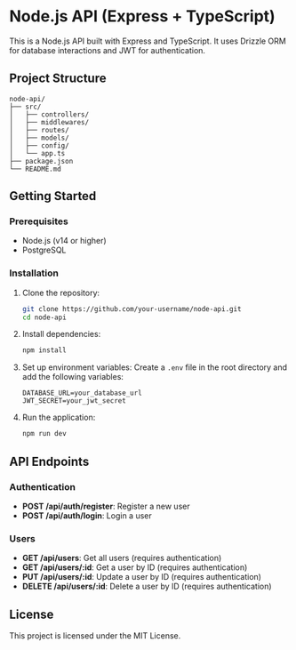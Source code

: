 # Node.js API (Express + TypeScript)

This is a Node.js API built with Express and TypeScript. It uses Drizzle ORM for database interactions and JWT for authentication.

## Project Structure

```
node-api/
├── src/
│   ├── controllers/
│   ├── middlewares/
│   ├── routes/
│   ├── models/
│   ├── config/
│   └── app.ts
├── package.json
└── README.md
```

## Getting Started

### Prerequisites

- Node.js (v14 or higher)
- PostgreSQL

### Installation

1. Clone the repository:
   ```sh
   git clone https://github.com/your-username/node-api.git
   cd node-api
   ```

2. Install dependencies:
   ```sh
   npm install
   ```

3. Set up environment variables:
   Create a `.env` file in the root directory and add the following variables:
   ```
   DATABASE_URL=your_database_url
   JWT_SECRET=your_jwt_secret
   ```

4. Run the application:
   ```sh
   npm run dev
   ```

## API Endpoints

### Authentication

- **POST /api/auth/register**: Register a new user
- **POST /api/auth/login**: Login a user

### Users

- **GET /api/users**: Get all users (requires authentication)
- **GET /api/users/:id**: Get a user by ID (requires authentication)
- **PUT /api/users/:id**: Update a user by ID (requires authentication)
- **DELETE /api/users/:id**: Delete a user by ID (requires authentication)

## License

This project is licensed under the MIT License.
